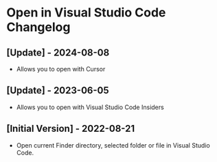 # Open in Visual Studio Code Changelog

## [Update] - 2024-08-08

- Allows you to open with Cursor

## [Update] - 2023-06-05

- Allows you to open with Visual Studio Code Insiders

## [Initial Version] - 2022-08-21

- Open current Finder directory, selected folder or file in Visual Studio Code.
